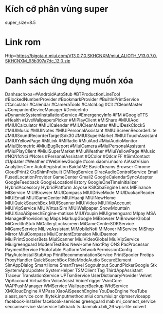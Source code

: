 # Kích cỡ phân vùng super
super_size=8.5

# Link rom

Http=https://bigota.d.miui.com/V13.0.7.0.SKHCNXM/miui_ALIOTH_V13.0.7.0.SKHCNXM_98b397a7dc_12.0.zip

# Danh sách ứng dụng muốn xóa
Danhsachxoa=#AndroidAutoStub #BTProductionLineTool #BlockedNumberProvider #BookmarkProvider #BuiltInPrintService #Calculator #Calendar #CameraTools #CatchLog #Cit #CleanMaster #CompanionDeviceManager #DeviceInfo #DynamicSystemInstallationService #EmergencyInfo #FM #GoogleTTS #Health #LiveWallpapersPicker #MIPlayClient #MIShare #MIUIAod #MIUICalculator #MIUICalendar #MIUICleanMaster #MIUIDeskClockS #MIUIMusic #MIUINotes #MIUIPersonalAssistant #MIUIScreenRecorderLite #MIUISoundRecorderTargetSdk30 #MIUISuperMarket #MIUITouchAssistant #MIUIYellowPage #MiLink #MiRadio #MiuiAod #MiuiAudioMonitor #MiuiBiometric #MiuiBugReport #MiuiCamera #MiuiPersonalAssistant #MiuiPlayClient #MiuiSuperMarket #MiuiWeather #MiuiYellowPage #Music #NQNfcNci #Notes #PersonalAssistant #QColor #QdcmFF #SimContact #Updater #Weather #WebViewGoogle #com.xiaomi.macro AiAsstVision AnalyticsCore AutoRegistration BaiduIME BasicDreams Browser Chrome CloudPrint2 CtsShimPrebuilt DMRegService DiracAudioControlService Email FusedLocationProvider GameCenter Gmail2 GoogleCalendarSyncAdapter GoogleFeedback GoogleLocationHistory GoogleOneTimeInitializer HybridAccessory HybridPlatform Joyose KSICibaEngine Lens MIFinance MIService MIUIBrowser MIUICompass MIUIDriveMode MIUIDuokanReader MIUIEmail MIUIGameCenter MIUIHuanji MIUINewHome MIUIQuickSearchBox MIUIScanner MIUIVideo MIUIVipAccount MIUIVipService MIUIVirtualSim MIUIWallpaper_SnowMountain MIUIXiaoAiSpeechEngine-matisse MIUIYoupin MIUIgreenguard MIpay MSA ManagedProvisioning Maps MarkupGoogle MiBrowser MiBrowserGlobal MiCreditInStub MiGalleryLockscreen MiGameCenterSDKService MiGameService MiLiveAssistant MiMobileNoti MiMover MiService MiShop Mirror MiuiCompass MiuiContentExtension MiuiDaemon MiuiPrintSpoolerBeta MiuiScanner MiuiVideoGlobal MiuiVipService Miuigreenguard ModemTestBox NewHome NextPay ONS PacProcessor PaymentService PhotoTable PlatformNetworkPermissionConfig PlayAutoInstallStubApp PrintRecommendationService PrintSpooler Protips ProxyHandler QuickSearchBox RideModeAudio SecureElement SimAppDialog SmartHome SmartTravel SogouInput SoundPickerGoogle Stk SystemAppUpdater SystemHelper TSMClient Tag ThirdAppAssistant Traceur TranslationService UPTsmService UserDictionaryProvider Velvet VipAccount VirtualSim VoiceAssist VoiceTrigger VsimCore WAPPushManager WMService WallpaperBackup WfdService XMCloudEngine XMPass XiaoAiSpeechEngine YouDaoEngine YouTube aiasst_service com.iflytek.inputmethod.miui com.miui.qr dpmserviceapp facebook-installer facebook-services greenguard mab mi_connect_service seccamservice slaservice talkback tv.danmaku.bili_26 wps-lite xdivert
